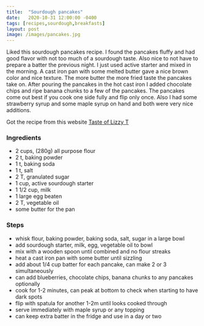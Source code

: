 ```yaml
---
title:  "Sourdough pancakes"
date:   2020-10-31 12:00:00 -0400
tags: [recipes,sourdough,breakfasts]
layout: post
image: /images/pancakes.jpg
---
```


Liked this sourdough pancakes recipe.  I found the pancakes fluffy and had good flavor with not too
much of a sourdough taste.  Also nice to not have to prepare a batter the previous night.  I just used
active starter and mixed in the morning.  A cast iron pan with some melted butter gave a nice brown color and nice texture.
The more butter the more fried taste the pancakes take on.  After pouring the pancakes in the hot cast iron
I added chocolate chips and ripe banana chunks to a few of the pancakes.  The pancakes come out best if
you cook one side fully and flip only once.  Also I had some strawberry syrup and some maple syrup on hand
and both were very nice additions.

Got the recipe from this website [Taste of Lizzy T](https://www.tastesoflizzyt.com/sourdough-pancakes/)

### Ingredients
- 2 cups, (280g) all purpose flour
- 2 t, baking powder
- 1 t, baking soda
- 1 t, salt
- 2 T, granulated sugar
- 1 cup, active sourdough starter
- 1 1/2 cup, milk
- 1 large egg beaten
- 2 T, vegetable oil
- some butter for the pan

### Steps
- whisk flour, baking powder, baking soda, salt, sugar in a large bowl
- add sourdough starter, milk, egg, vegetable oil to bowl
- mix with a wooden spoon until combined and no flour streaks
- heat a cast iron pan with some butter until sizzling
- add about 1/4 cup batter for each pancake,  can make 2 or 3 simultaneously
- can add blueberries, chocolate chips, banana chunks to any pancakes optionally
- cook for 1-2 minutes, can peak at bottom to check when starting to have dark spots
- flip with spatula for another 1-2m until looks cooked through
- serve immediately with maple syrup or any topping
- can keep extra batter in the fridge and use in a day or two

